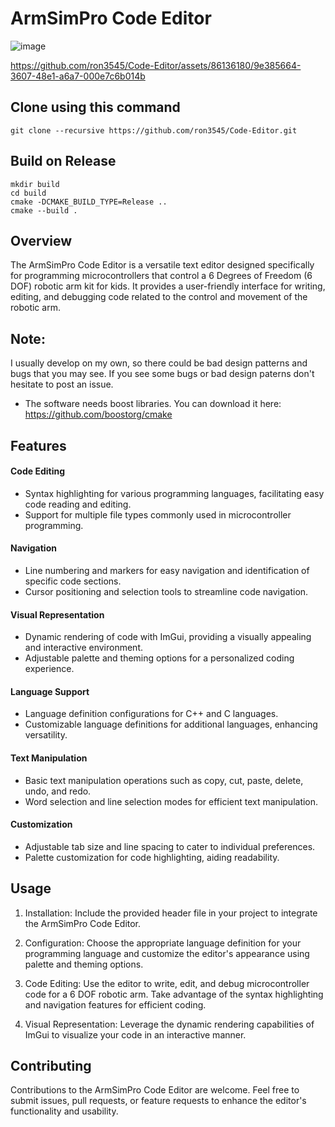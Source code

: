 # ArmSimPro Code Editor

![image](https://github.com/ron3545/Code-Editor/assets/86136180/59aaf4c9-39b4-4179-a4fe-1e414b56f94c)



https://github.com/ron3545/Code-Editor/assets/86136180/9e385664-3607-48e1-a6a7-000e7c6b014b


## Clone using this command
```
git clone --recursive https://github.com/ron3545/Code-Editor.git
```
## Build on Release
```
mkdir build
cd build
cmake -DCMAKE_BUILD_TYPE=Release ..
cmake --build .
```

## Overview
The ArmSimPro Code Editor is a versatile text editor designed specifically for programming microcontrollers that control a 6 Degrees of Freedom (6 DOF) robotic arm kit for kids. It provides a user-friendly interface for writing, editing, and debugging code related to the control and movement of the robotic arm.

## Note:
I usually develop on my own, so there could be bad design patterns and bugs that you may see. If you see some bugs or bad design paterns don't hesitate to post an issue. 

- The software needs boost libraries. You can download it here: https://github.com/boostorg/cmake

## Features
#### Code Editing
- Syntax highlighting for various programming languages, facilitating easy code reading and editing.
- Support for multiple file types commonly used in microcontroller programming.

#### Navigation
- Line numbering and markers for easy navigation and identification of specific code sections.
- Cursor positioning and selection tools to streamline code navigation.

#### Visual Representation
- Dynamic rendering of code with ImGui, providing a visually appealing and interactive environment.
- Adjustable palette and theming options for a personalized coding experience.

#### Language Support
- Language definition configurations for C++ and C languages.
- Customizable language definitions for additional languages, enhancing versatility.

#### Text Manipulation
- Basic text manipulation operations such as copy, cut, paste, delete, undo, and redo.
- Word selection and line selection modes for efficient text manipulation.

#### Customization
- Adjustable tab size and line spacing to cater to individual preferences.
- Palette customization for code highlighting, aiding readability.

## Usage
1. Installation: Include the provided header file in your project to integrate the ArmSimPro Code Editor.

2. Configuration: Choose the appropriate language definition for your programming language and customize the editor's appearance using palette and theming options.

3. Code Editing: Use the editor to write, edit, and debug microcontroller code for a 6 DOF robotic arm. Take advantage of the syntax highlighting and navigation features for efficient coding.

4. Visual Representation: Leverage the dynamic rendering capabilities of ImGui to visualize your code in an interactive manner.

## Contributing
Contributions to the ArmSimPro Code Editor are welcome. Feel free to submit issues, pull requests, or feature requests to enhance the editor's functionality and usability.

